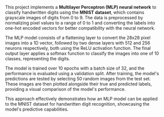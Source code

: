 This project implements a **Multilayer Perceptron (MLP) neural network** to classify handwritten digits using the **MNIST dataset**, which contains grayscale images of digits from 0 to 9. The data is preprocessed by normalizing pixel values to a range of 0 to 1 and converting the labels into one-hot encoded vectors for better compatibility with the neural network.

The MLP model consists of a flattening layer to convert the 28x28 pixel images into a 1D vector, followed by two dense layers with 512 and 256 neurons respectively, both using the ReLU activation function. The final output layer applies a softmax function to classify the images into one of 10 classes, representing the digits.

The model is trained over 10 epochs with a batch size of 32, and the performance is evaluated using a validation split. After training, the model's predictions are tested by selecting 50 random images from the test set. These images are then plotted alongside their true and predicted labels, providing a visual comparison of the model's performance.

This approach effectively demonstrates how an MLP model can be applied to the MNIST dataset for handwritten digit recognition, showcasing the model's predictive capabilities.
